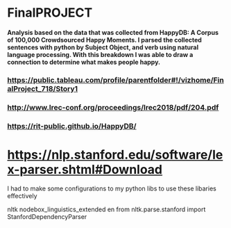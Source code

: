 # FinalPROJECT


#### Analysis based on the data that was collected from HappyDB: A Corpus of 100,000 Crowdsourced Happy Moments. I parsed the collected sentences with python by Subject Object, and verb using natural language processing. With this breakdown I was able to draw a connection to determine what makes people happy.


### https://public.tableau.com/profile/parentfolder#!/vizhome/FinalProject_718/Story1

### http://www.lrec-conf.org/proceedings/lrec2018/pdf/204.pdf
### https://rit-public.github.io/HappyDB/
# https://nlp.stanford.edu/software/lex-parser.shtml#Download


I had to make some configurations to my python libs to use these libaries effectively 

 nltk
 nodebox_linguistics_extended en
 from nltk.parse.stanford import StanfordDependencyParser
